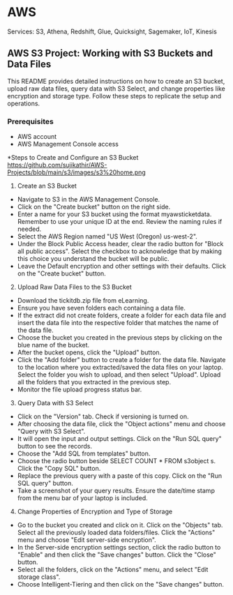 # AWS
Services: S3, Athena, Redshift, Glue, Quicksight, Sagemaker, IoT, Kinesis

## AWS S3 Project: Working with S3 Buckets and Data Files

This README provides detailed instructions on how to create an S3 bucket, upload raw data files, query data with S3 Select, and change properties like encryption and storage type. Follow these steps to replicate the setup and operations.

### Prerequisites
* AWS account
* AWS Management Console access

*Steps to Create and Configure an S3 Bucket
https://github.com/sujikathir/AWS-Projects/blob/main/s3/images/s3%20home.png

1. Create an S3 Bucket

- Navigate to S3 in the AWS Management Console.
- Click on the "Create bucket" button on the right side.
- Enter a name for your S3 bucket using the format <id>myawsticketdata. Remember to use your unique ID at the end. Review the naming rules if needed.
- Select the AWS Region named "US West (Oregon) us-west-2".
- Under the Block Public Access header, clear the radio button for "Block all public access". Select the checkbox to acknowledge that by making this choice you understand the bucket will be public.
- Leave the Default encryption and other settings with their defaults. Click on the "Create bucket" button.

2. Upload Raw Data Files to the S3 Bucket
- Download the tickitdb.zip file from eLearning.
- Ensure you have seven folders each containing a data file.
- If the extract did not create folders, create a folder for each data file and insert the data file into the respective folder that matches the name of the data file.
- Choose the bucket you created in the previous steps by clicking on the blue name of the bucket.
- After the bucket opens, click the "Upload" button.
- Click the "Add folder" button to create a folder for the data file. Navigate to the location where you extracted/saved the data files on your laptop. Select the folder you wish to upload, and then select "Upload". Upload all the folders that you extracted in the previous step.
- Monitor the file upload progress status bar.

3. Query Data with S3 Select
- Click on the "Version" tab. Check if versioning is turned on.
- After choosing the data file, click the "Object actions" menu and choose "Query with S3 Select".
- It will open the input and output settings. Click on the "Run SQL query" button to see the records.
- Choose the "Add SQL from templates" button.
- Choose the radio button beside SELECT COUNT * FROM s3object s. Click the "Copy SQL" button.
- Replace the previous query with a paste of this copy. Click on the "Run SQL query" button.
- Take a screenshot of your query results. Ensure the date/time stamp from the menu bar of your laptop is included.

4. Change Properties of Encryption and Type of Storage
- Go to the bucket you created and click on it. Click on the "Objects" tab. Select all the previously loaded data folders/files. Click the "Actions" menu and choose "Edit server-side encryption".
- In the Server-side encryption settings section, click the radio button to "Enable" and then click the "Save changes" button. Click the "Close" button.
- Select all the folders, click on the "Actions" menu, and select "Edit storage class".
- Choose Intelligent-Tiering and then click on the "Save changes" button.
